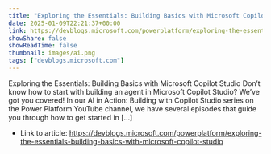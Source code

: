 ```yaml
---
title: "Exploring the Essentials: Building Basics with Microsoft Copilot Studio"
date: 2025-01-09T22:21:37+00:00
link: https://devblogs.microsoft.com/powerplatform/exploring-the-essentials-building-basics-with-microsoft-copilot-studio
showShare: false
showReadTime: false
thumbnail: images/ai.png
tags: ["devblogs.microsoft.com"]
---
```

Exploring the Essentials: Building Basics with Microsoft Copilot Studio Don’t know how to start with building an agent in Microsoft Copilot Studio? We’ve got you covered! In our AI in Action: Building with Copilot Studio series on the Power Platform YouTube channel, we have several episodes that guide you through how to get started in […]

- Link to article: https://devblogs.microsoft.com/powerplatform/exploring-the-essentials-building-basics-with-microsoft-copilot-studio